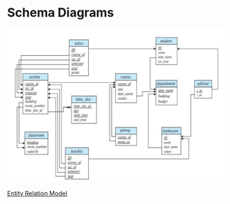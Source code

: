 # Schema Diagrams

![](../../Attachments/schema-diagrams-20230924-1.png)


[Entity Relation Model](er-model)





